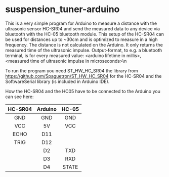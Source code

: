 # suspension_tuner-arduino
This is a very simple program for Arduino to measure a distance with the ultrasonic sensor HC-SR04 
and send the measured data to any device via bluetooth with the HC-05 bluetooth module.
This setup of the HC-SR04 can be used for distances up to ~30cm and is optimized to measure in a high frequency. 
The distance is not calculated on the Arduino. It only returns the measured time of the ultrasonic impulse.
Output-format, to e.g. a bluetooth terminal, is for every measured value:
\<arduino lifetime in millis\>,\<measured time of ultrasonic impulse in microseconds\>\n

To run the program you need ST_HW_HC_SR04 the library from https://github.com/Spaguetron/ST_HW_HC_SR04 for 
the HC-SR04 and the SoftwareSerial library (is included in Arduino IDE).

How the HC-SR04 and the HC05 have to be connected to the Arduino you can see here:

|    HC-SR04   	|    Arduino    |     HC-05     |
|:-------------:|:-------------:|:-------------:|
|     GND       |     GND       |      GND      |
|     VCC       |     5V        |      VCC      |
|     ECHO      |     D11       |               |
|     TRIG      |     D12       |               |
|               |     D2        |      TXD      |
|               |     D3        |      RXD      |
|               |     D4        |     STATE     |
